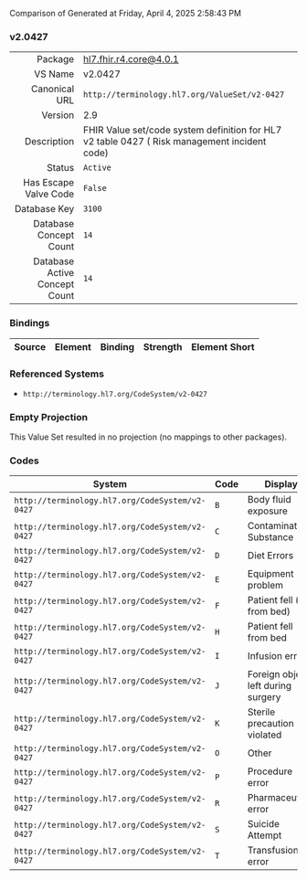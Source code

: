 Comparison of 
Generated at Friday, April 4, 2025 2:58:43 PM

### v2.0427

|      |     |
| ---: | --- |
| Package | hl7.fhir.r4.core@4.0.1 |
| VS Name | v2.0427 |
| Canonical URL | `http://terminology.hl7.org/ValueSet/v2-0427` |
| Version | 2.9 |
| Description | FHIR Value set/code system definition for HL7 v2 table 0427 ( Risk management incident code) |
| Status | `Active` |
| Has Escape Valve Code | `False` |
| Database Key | `3100` |
| Database Concept Count | `14` |
| Database Active Concept Count | `14` |
### Bindings

| Source | Element | Binding | Strength | Element Short |
| ------ | ------- | ------- | -------- | ------------- |

### Referenced Systems

* `http://terminology.hl7.org/CodeSystem/v2-0427`
### Empty Projection

This Value Set resulted in no projection (no mappings to other packages).

### Codes

| System | Code | Display |
| ------ | ---- | ------- |
| `http://terminology.hl7.org/CodeSystem/v2-0427` | `B` | Body fluid exposure |
| `http://terminology.hl7.org/CodeSystem/v2-0427` | `C` | Contaminated Substance |
| `http://terminology.hl7.org/CodeSystem/v2-0427` | `D` | Diet Errors |
| `http://terminology.hl7.org/CodeSystem/v2-0427` | `E` | Equipment problem |
| `http://terminology.hl7.org/CodeSystem/v2-0427` | `F` | Patient fell (not from bed) |
| `http://terminology.hl7.org/CodeSystem/v2-0427` | `H` | Patient fell from bed |
| `http://terminology.hl7.org/CodeSystem/v2-0427` | `I` | Infusion error |
| `http://terminology.hl7.org/CodeSystem/v2-0427` | `J` | Foreign object left during surgery |
| `http://terminology.hl7.org/CodeSystem/v2-0427` | `K` | Sterile precaution violated |
| `http://terminology.hl7.org/CodeSystem/v2-0427` | `O` | Other |
| `http://terminology.hl7.org/CodeSystem/v2-0427` | `P` | Procedure error |
| `http://terminology.hl7.org/CodeSystem/v2-0427` | `R` | Pharmaceutical error |
| `http://terminology.hl7.org/CodeSystem/v2-0427` | `S` | Suicide Attempt |
| `http://terminology.hl7.org/CodeSystem/v2-0427` | `T` | Transfusion error |
